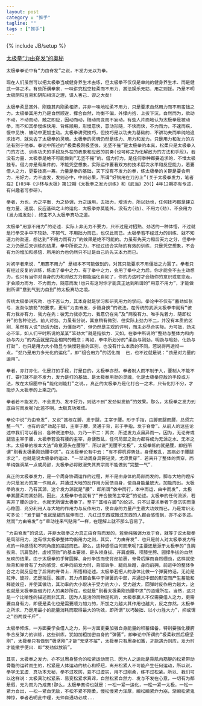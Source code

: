 ```yaml
---
layout: post
category : "推手"
tagline: ""
tags : ["推手"]
---
```

{% include JB/setup %}

[太极拳“力由脊发”的奥秘](http://mp.weixin.qq.com/s?__biz=MzA4MjA4OTkzNQ==&mid=200880871&idx=1&sn=089892b7d0b6cef0b1da40e27d97df48&key=79cf83ea5128c3e56f6c95e64dd3c4ac21feba6f0218069d6100a1109e218ff020348dc4e7a1d05177b6d582a96f3aee&ascene=0&uin=MTE3OTExMjE0MQ%3D%3D&devicetype=iMac+MacBookPro11%2C1+OSX+OSX+10.10+build(14A389)&version=11020012&pass_ticket=48xy2qwuELYjWREMKF7Ewza0ceaEo2RVPMOPuLZ5p9HDmQ7JGPzyeFTFLMfxZ7Mt)

    太极拳拳论中有“力由脊发”之说，不发力无以为拳。
    
    现在人们虽然可以把太极拳当成健身养生术去练，但太极拳不仅仅是单纯的健身养生术．而是健武一体之术。有些所谓拳家．一味讲究松空轻柔而不用力．其法娱乐无妨．用之则馁。乃是不明太极阴阳互易和阴阳相济之理，误人害己．谬之大矣! 

    太极拳柔显其外，刚蕴其内刚柔相济，并非一味地松柔不用力．只是要求自然用力而不用蛮拙之力。太极拳其用力乃是自然顺遂．撑合自然，均衡不偏，外撑内抱．上拔下沉，自然而为，欲动不动，不动而动，触之即应，因动而动，随动而变而不妄动。有些人片面地认为太极拳是被动拳，而不知其拳慢练快用．背练顺用，形慢意快，意动形随，不快而快，不力而力，不速而疾，慢中见快．被动中更加主动。太极拳讲究技巧，但技巧是以功夫为基础的．不讲功夫而单纯地追求技巧．就失去了太极拳的灵魂。太极拳的灵魂仍然是练力、用力和发力。只是用力和发力的方法有别于他拳。拳论中所述的“极柔极刚极坚强，无坚不摧”是太极拳的本真，松柔只是太极拳入门的方法、训练功夫的手段及外在的表象和应敌的前奏(也可称之为化解敌力的方法和手段)。若没有力量，太极拳是绝不可能做到“无坚不摧”的。借力打力，是任何拳种都要追求的，不惟太极独专。借力亦是有条件的，不能凭空想象，实际运作要看双方的技术层次水平和反应能力，若要借人之力，更要技高一筹。力量是拳的基础，天下没有不发力的拳，练太极拳的关键是要会用力．用好力，力不虚发，发则必中，中则必果，所谓“好钢用在刀刃上”(关于太极拳发力，笔者在2【)03年《少林与太极》第12期《太极拳之发力训练》和《武当》20(】4年12期亦有专述，有兴趣者可参研)。

    拳者，力也，力之平衡．力之协调，力之运用，去拙力，增活力，所以劲也，任何技巧都是建立在力量、速度、反应基础之上的运化．太极拳亦莫能外。没有力(劲)、不用力(劲)、不会用力(发力或发劲)．终生不入太极拳真功之道。

    太极拳“用意不用力”的论述．实际上非无力不要力，只不过是对招熟、劲活的一种体悟，不过就是行拳交手中不较劲、不努气、不用拙力而已，也仅此而已。太极拳若不经过力的训练．就不知道力的劲道，想达到“不用力而有力”的效果是绝不可能的。力虽有先天力和后天力之分，但拳中之力仍是后天训练的结果，拳中所说之力．不经过结合实际的有效的训练．只是凭空想象，不会有力的增加和感悟．所用的力也仍然只不过是自己的先天本力而已。

    对初学者来说．“用意不用力” 是根本不可能做到的，对其只能要求不用僵拙之力罢了。拳者只有经过反复的训练，练出了拳中之力．有了拳中之力，会用了拳中之力后，你才能会不去主动想力，也只有当你对自身的力和对敌方力都能运化自如了，你的力这时才会随你的意识或意念走，才会顺力而为．不力而力，随意而发!也只有这时你才能真正达到所谓的“用意不用力”，才能做到所谓“意到气到力自到”的太极真功之境。

    传统太极拳讲究劲．也不否认力，其本身就是学习和研究用力的学问。拳论中不仅有“蓄劲如张弓．发劲似放箭”的要求，更有“力由脊发，步随身换”的说法。在传统的武派太极拳中就有“彼有力我亦有力．我力在先：彼无力我亦无力．我意仍在先”及“两股有力、唯手先着力．随即松开”的各种论述。前人对劲、力虽有分说，其意稍有微别．但实际上劲力不二，并没有本质的区别．虽然有人说“劲活力拙，力僵劲巧”．但仍然是主观的评判，而未必尽合实际。力可拙，劲未必不笨，如人们平时所说的某某“笨劲大”就是指拙力．又如，在拳中所说的“整劲与整体力和内劲与内力”的内涵就是完全相同的概念；再如，拳中所划分的“柔劲与刚劲，明劲与暗劲，化劲与打劲”，也只是用力大小隐显与快慢轻重的区别，也没有什么本质的不同。若说得再透彻一点，“劲乃是用力多元化的运化”，即“组合用力”的活化而  已，也不过就是说：“劲是对力量的  运用”。

    拳者，亦打亦化，化是打的手段，打是目的，太极拳亦然。拳者制人而不制于人，要制人不能不打．要打就不能不发力，发力是打的基础．是太极拳用劲的灵魂，化是太极拳应敌的手段或方法，故在太极圈中有“能化则能打”之说。，真正的太极拳乃是化打合一之术，只有化打不分，才能步入太极拳的上乘之门。

    拳者若不能发力、不会发力、发不好力，则达不到“发劲似发箭”的效果。那么，太极拳之发力到底由何而发呢?此若不明，太极真功难成。

    拳论中说“力由脊发”．又说“其根在脚，发于腿，主宰于腰。形于手指，由脚而腿而腰，总须完整一气”．也有的说“劲起于脚，主宰于腰，灵通于背，形于手指，发于脊骨”。从前人的这些论述中我们可以看出．各种说法中劲、力乃一不二：其次．所述发力点虽异而一。因为，无论脊或腿皆主宰于腰，太极拳若没有腰的主宰，身便散乱，任何局部之劲力都将成为无源之水、无本之木。太极拳的根本大法“命意源头在腰隙”．所以说“无腰不太极”，太极拳练的就是腰，即俗所谓“别看太极柔刚劲腰中求”。在太极拳论有中云：“有不得机得势处，身便散乱，其病必于腰腿求之”，也就是说太极拳的运动．“一举动周身具要轻灵，尤须贯穿”．若离开了整体的贯穿，而单纯强调某一点或局部，太极拳必将散漫失其真宗而不能做到“完整一气”．

    真正的太极拳发力，是一个周身协调运作的过程，并不是由身体的局部而发的，脚与大地的蹬斥力只是发力的第一作用点，并通过大地的反作用力回馈自身，使自身能量放大，加能而出。太极拳的发力．乃有其源，这个发力源就是“腰”．即所谓“依中而行，本中而运，由中而发”，太极拳其腰柔而其劲刚。因此．太极拳中也就有了“开合鼓荡主宰定”的论述。太极拳的任何流派．若离开了腰的运化，也就无所谓太极拳了。至于“其根在脚”的论述．只不过要求拳者下盘沉实而重心稳固．充分利用人与大地的作用力与反作用力，使自身的力量产生最大功效而已，乃是常识无可多论：“发于腿”也就是腿的屈伸而已．凡扛过东西或搬过东西的人都会感悟到，亦不必多述。然而“力由脊发”与“牵动往来气贴背”一样，在理解上就不那么容易了。

    “力由脊发”的说法，并非太极拳之力真正由脊背而发的，若单纯强调力发于脊，就等于说太极拳是局部用力，这有悖太极拳整体均衡用力之则，其实，“力由脊发”．也只是前人对太极拳发力特点的一种感悟和不同角度的描述而已。那么，这种感悟由何而来呢?主要还是源于太极拳的“含胸拔背、沉肩坠肘，虚领顶劲”的基本要领．是头领身拔、开肩虚腋、项膝坐胯、圆撑争拔的自然反映的结果。由于太极拳的手臂圆撑、身形争拔而使背部前裹，脊骨后撑而自然绷劲，这样就使后背和脊骨有了力的感觉．如手向前发力时，背部后争．腿向后蹬，身向前拥，前进中的整体争合之力就反应在了后背的脊骨上．所悟和论述。太极拳若把人的身体比做一个弹簧的话，无论是拉伸、旋拧，还是按压、推挤，其力点都会集中于弹簧的中部，并通过中部的形变而产生蓄能和释能效应，并使其做功，其功率的大小取决于受力的大小，受力越大，回弹时反作用力越大，这也就是太极拳能借力打人的奥妙所在，也就是“别看太极柔刚劲腰中求”的道理所在。当然，这只是一个比喻性的描述而非其真．因为人是活的而物是死的，太极拳赢人不仅需要借人之力，更需要自身有力，即便是柔化也是需要顺力加力的，所加之力越大其作用也越大，反之亦然。太极拳之所求．乃是用最小的能量消耗而取得最大的功效，即所谓“以巧破拙．以小力胜大力”，抑或谓之“四两拨千斤”.

    太极拳修炼，一方面要学会借人之力，另一方面更要加强自身能量的积蓄储备，特别要强化腰胯争合反弹力的训练，这些训练，犹如加粗加密自身的“弹簧”，即拳论中所谓的“极柔软然后极坚刚”，太极拳只有做到“极坚刚”才能“无坚不摧”，太极拳只有周身如簧，才能遇力则应，发力时才能撒手便出．即“发劲似放箭”。

    其实，太极拳之发力，亦不过周身整合的松紧运动而已．因为人之运动是靠肌肉筋腱的松紧带动骨骼的运转而生的，松紧是人体运动的核心和枢纽，离开松紧人不可能产生任何运动，所以说，拳学无玄虚．真功本无秘，拳不过攻防，变不过虚实，用不过刚柔，练不过松紧。所以．我们可以这样说：太极真功松紧系．易变松紧求真谛，自然松紧自然力．发与不发在心意，一切有为都是假．无为而为乃成真!那么，太极拳真谛也就是：一松一紧一运化，一松一紧一太极，一松一紧力自出，一松一紧自无敌，不松不紧不刚柔，慢松慢紧力浑厚，瞬松瞬紧炸力崩，渐瞬松紧鬼神惊，拳者若明此中理，无师自通功必成...	